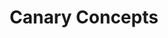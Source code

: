 ---
title: Canary Concepts
linkTitle: Canary
description: >
  Learn how Armory Continuous Deployment-as-a-Service supports canary strategies.
exclude_search: true
---